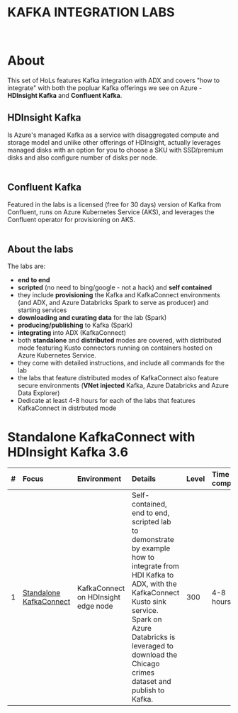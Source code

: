 # KAFKA INTEGRATION LABS
<br>

# About

This set of HoLs features Kafka integration with ADX and covers "how to integrate" with both the popluar Kafka offerings we see on Azure - **HDInsight Kafka** and **Confluent Kafka**.  <br>

## HDInsight Kafka
Is Azure's managed Kafka as a service with disaggregated compute and storage model and unlike other offerings of HDInsight, actually leverages managed disks with an option for you to choose a SKU with SSD/premium disks and also configure number of disks per node.<br><br>

## Confluent Kafka
Featured in the labs is a licensed (free for 30 days) version of Kafka from Confluent, runs on Azure Kubernetes Service (AKS), and leverages the Confluent operator for provisioning on AKS.<br><br>  

## About the labs
The labs are:
- **end to end** 
- **scripted** (no need to bing/google - not a hack) and **self contained**
- they include **provisioning** the Kafka and KafkaConnect environments (and ADX, and Azure Databricks Spark to serve as producer) and starting services
- **downloading and curating data** for the lab (Spark)
- **producing/publishing** to Kafka (Spark)
- **integrating** into ADX (KafkaConnect)
- both **standalone** and **distributed** modes are covered, with distributed mode featuring Kusto connectors running on containers hosted on Azure Kubernetes Service.
- they come with detailed instructions, and include all commands for the lab
- the labs that feature distributed modes of KafkaConnect also feature secure environments (**VNet injected** Kafka, Azure Databricks and Azure Data Explorer)
- Dedicate at least 4-8 hours for each of the labs that features KafkaConnect in distrbuted mode

# Standalone KafkaConnect with HDInsight Kafka 3.6

| # | Focus |Environment | Details | Level |Time to complete |
| :--- | :--- | :--- | :--- | :--- | :--- |
| 1 | [Standalone KafkaConnect](../hdinisght-kafka/standalone-edgenode/README.md) | KafkaConnect on HDInsight edge node | Self-contained, end to end, scripted lab to demonstrate by example how to integrate from HDI Kafka to ADX, with the KafkaConnect Kusto sink service.  Spark on Azure Databricks is leveraged to download the Chicago crimes dataset and publish to Kafka. | 300 | 4-8 hours|
